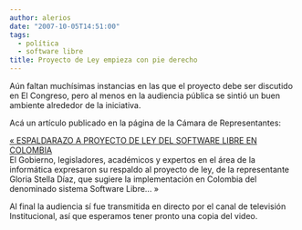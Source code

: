 ```yaml
---
author: alerios
date: "2007-10-05T14:51:00"
tags:
  - política
  - software libre
title: Proyecto de Ley empieza con pie derecho
---
```


Aún faltan muchísimas instancias en las que el proyecto debe ser discutido en
El Congreso, pero al menos en la audiencia pública se sintió un buen ambiente
alrededor de la iniciativa.

Acá un artículo publicado en la página de la Cámara de Representantes:

[« ESPALDARAZO A PROYECTO DE LEY DEL SOFTWARE LIBRE EN
COLOMBIA](http://direccion.camara.gov.co/camara/site/artic/20071004/pags/20071004095622.html)  
El Gobierno, legisladores, académicos y expertos en el área de la informática
expresaron su respaldo al proyecto de ley, de la representante Gloria Stella
Díaz, que sugiere la implementación en Colombia del denominado sistema
Software Libre... »

Al final la audiencia sí fue transmitida en directo por el canal de televisión
Institucional, así que esperamos tener pronto una copia del video.
